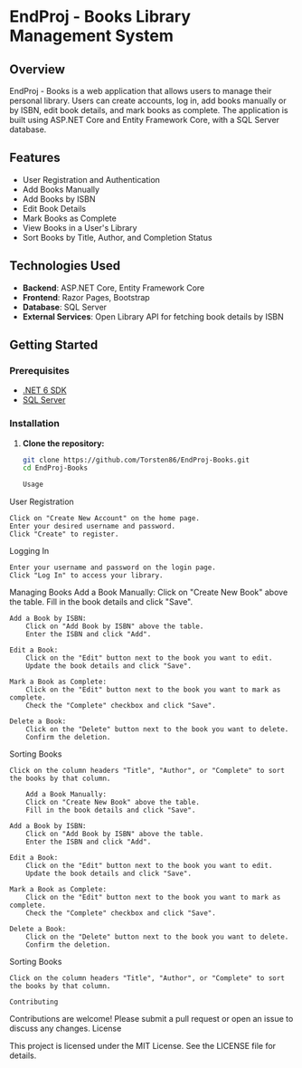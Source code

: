 # EndProj - Books Library Management System

## Overview

EndProj - Books is a web application that allows users to manage their personal library. Users can create accounts, log in, add books manually or by ISBN, edit book details, and mark books as complete. 
The application is built using ASP.NET Core and Entity Framework Core, with a SQL Server database.

## Features

- User Registration and Authentication
- Add Books Manually
- Add Books by ISBN
- Edit Book Details
- Mark Books as Complete
- View Books in a User's Library
- Sort Books by Title, Author, and Completion Status

## Technologies Used

- **Backend**: ASP.NET Core, Entity Framework Core
- **Frontend**: Razor Pages, Bootstrap
- **Database**: SQL Server
- **External Services**: Open Library API for fetching book details by ISBN

## Getting Started

### Prerequisites

- [.NET 6 SDK](https://dotnet.microsoft.com/download/dotnet/6.0)
- [SQL Server](https://www.microsoft.com/en-us/sql-server/sql-server-downloads)

### Installation

1. **Clone the repository:**

   ```bash
   git clone https://github.com/Torsten86/EndProj-Books.git
   cd EndProj-Books

   Usage
User Registration

    Click on "Create New Account" on the home page.
    Enter your desired username and password.
    Click "Create" to register.

Logging In

    Enter your username and password on the login page.
    Click "Log In" to access your library.

Managing Books
    Add a Book Manually:
        Click on "Create New Book" above the table.
        Fill in the book details and click "Save".

    Add a Book by ISBN:
        Click on "Add Book by ISBN" above the table.
        Enter the ISBN and click "Add".

    Edit a Book:
        Click on the "Edit" button next to the book you want to edit.
        Update the book details and click "Save".

    Mark a Book as Complete:
        Click on the "Edit" button next to the book you want to mark as complete.
        Check the "Complete" checkbox and click "Save".

    Delete a Book:
        Click on the "Delete" button next to the book you want to delete.
        Confirm the deletion.

Sorting Books

    Click on the column headers "Title", "Author", or "Complete" to sort the books by that column.

        Add a Book Manually:
        Click on "Create New Book" above the table.
        Fill in the book details and click "Save".

    Add a Book by ISBN:
        Click on "Add Book by ISBN" above the table.
        Enter the ISBN and click "Add".

    Edit a Book:
        Click on the "Edit" button next to the book you want to edit.
        Update the book details and click "Save".

    Mark a Book as Complete:
        Click on the "Edit" button next to the book you want to mark as complete.
        Check the "Complete" checkbox and click "Save".

    Delete a Book:
        Click on the "Delete" button next to the book you want to delete.
        Confirm the deletion.

Sorting Books

    Click on the column headers "Title", "Author", or "Complete" to sort the books by that column.

    Contributing

Contributions are welcome! Please submit a pull request or open an issue to discuss any changes.
License

This project is licensed under the MIT License. See the LICENSE file for details.
